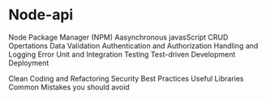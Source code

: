 # Node-api
Node Package Manager (NPM)
Aasynchronous javasScript
CRUD Opertations
Data Validation
Authentication and Authorization
Handling and Logging Error
Unit and Integration Testing 
Test-driven Development
Deployment

Clean Coding and Refactoring
Security Best Practices
Useful Libraries
Common Mistakes you should avoid
